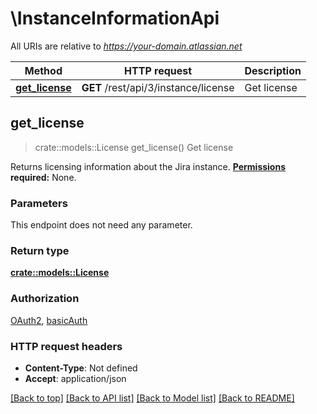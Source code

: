 # \InstanceInformationApi

All URIs are relative to *https://your-domain.atlassian.net*

Method | HTTP request | Description
------------- | ------------- | -------------
[**get_license**](InstanceInformationApi.md#get_license) | **GET** /rest/api/3/instance/license | Get license



## get_license

> crate::models::License get_license()
Get license

Returns licensing information about the Jira instance.  **[Permissions](#permissions) required:** None.

### Parameters

This endpoint does not need any parameter.

### Return type

[**crate::models::License**](License.md)

### Authorization

[OAuth2](../README.md#OAuth2), [basicAuth](../README.md#basicAuth)

### HTTP request headers

- **Content-Type**: Not defined
- **Accept**: application/json

[[Back to top]](#) [[Back to API list]](../README.md#documentation-for-api-endpoints) [[Back to Model list]](../README.md#documentation-for-models) [[Back to README]](../README.md)

